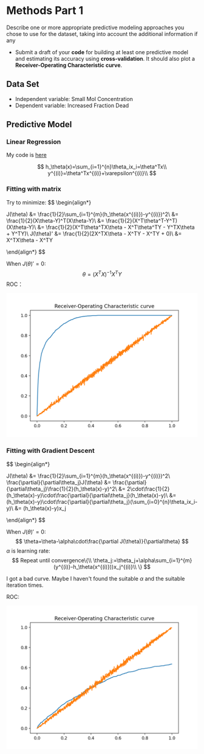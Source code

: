 # Methods Part 1

Describe one or more appropriate predictive modeling approaches you chose to use for the dataset, taking into account the additional information if any

- Submit a draft of your **code** for building at least one predictive model and estimating its accuracy using **cross-validation**. It should also plot a **Receiver-Operating Characteristic curve**.

## Data Set

- Independent variable: Small Mol Concentration
- Dependent variable: Increased Fraction Dead

## Predictive Model

### Linear Regression

My code is [here](regression.py)


$$
h_\theta(x)=\sum_{i=1}^{n}\theta_ix_i=\theta^Tx\\
y^{(i)}=\theta^Tx^{(i)}+\varepsilon^{(i)}\\
$$

### Fitting with matrix

Try to minimize:
$$
\begin{align*}

J(\theta) &= \frac{1}{2}\sum_{i=1}^{m}(h_\theta(x^{(i)})-y^{(i)})^2\\
&= \frac{1}{2}(X\theta-Y)^T(X\theta-Y)\\
&= \frac{1}{2}(X^T\theta^T-Y^T)(X\theta-Y)\\
&= \frac{1}{2}(X^T\theta^TX\theta - X^T\theta^TY - Y^TX\theta + Y^TY)\\
J(\theta)' &= \frac{1}{2}(2X^TX\theta - X^TY - X^TY + 0)\\
&= X^TX\theta - X^TY

\end{align*}
$$

When $J(\theta)'=0$:
$$
\theta = (X^TX)^{-1}X^TY
$$
ROC：

![ROC](img/ROC_matrix.png)

### Fitting with Gradient Descent

$$
\begin{align*}

J(\theta) &= \frac{1}{2}\sum_{i=1}^{m}(h_\theta(x^{(i)})-y^{(i)})^2\\
\frac{\partial}{\partial\theta_j}J(\theta) &= \frac{\partial}{\partial\theta_j}\frac{1}{2}(h_\theta(x)-y)^2\\
&= 2\cdot\frac{1}{2}(h_\theta(x)-y)\cdot\frac{\partial}{\partial\theta_j}(h_\theta(x)-y)\\
&= (h_\theta(x)-y)\cdot\frac{\partial}{\partial\theta_j}(\sum_{i=0}^{n}\theta_ix_i-y)\\
&= (h_\theta(x)-y)x_j

\end{align*}
$$

When $J(\theta)'=0$:
$$
\theta=\theta-\alpha\cdot\frac{\partial J(\theta)}{\partial\theta}
$$
$\alpha$ is learning rate: 
$$
Repeat until convergence\{\\
\theta_j:=\theta_j+\alpha\sum_{i=1}^{m}(y^{(i)}-h_\theta(x^{(i)}))x_j^{(i)}\\
\}
$$

I got a bad curve. Maybe I haven't found the suitable $\alpha$ and the suitable iteration times.

ROC:

![ROC](img/ROC_GD.png)